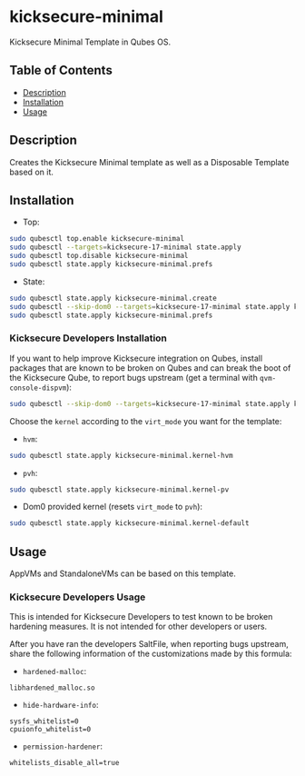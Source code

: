 # kicksecure-minimal

Kicksecure Minimal Template in Qubes OS.

## Table of Contents

* [Description](#description)
* [Installation](#installation)
* [Usage](#usage)

## Description

Creates the Kicksecure Minimal template as well as a Disposable Template based
on it.

## Installation

- Top:
```sh
sudo qubesctl top.enable kicksecure-minimal
sudo qubesctl --targets=kicksecure-17-minimal state.apply
sudo qubesctl top.disable kicksecure-minimal
sudo qubesctl state.apply kicksecure-minimal.prefs
```

- State:
<!-- pkg:begin:post-install -->
```sh
sudo qubesctl state.apply kicksecure-minimal.create
sudo qubesctl --skip-dom0 --targets=kicksecure-17-minimal state.apply kicksecure-minimal.install
sudo qubesctl state.apply kicksecure-minimal.prefs
```
<!-- pkg:end:post-install -->

### Kicksecure Developers Installation

If you want to help improve Kicksecure integration on Qubes, install packages
that are known to be broken on Qubes and can break the boot of the Kicksecure
Qube, to report bugs upstream (get a terminal with `qvm-console-dispvm`):
```sh
sudo qubesctl --skip-dom0 --targets=kicksecure-17-minimal state.apply kicksecure-minimal.install-developers
```

Choose the `kernel` according to the `virt_mode` you want for the template:

- `hvm`:
```sh
sudo qubesctl state.apply kicksecure-minimal.kernel-hvm
```

- `pvh`:
```sh
sudo qubesctl state.apply kicksecure-minimal.kernel-pv
```

- Dom0 provided kernel (resets `virt_mode` to `pvh`):
```sh
sudo qubesctl state.apply kicksecure-minimal.kernel-default
```

## Usage

AppVMs and StandaloneVMs can be based on this template.

### Kicksecure Developers Usage

This is intended for Kicksecure Developers to test known to be broken
hardening measures. It is not intended for other developers or users.

After you have ran the developers SaltFile, when reporting bugs upstream,
share the following information of the customizations made by this formula:

- `hardened-malloc`:
```
libhardened_malloc.so
```

- `hide-hardware-info`:
```
sysfs_whitelist=0
cpuionfo_whitelist=0
```

- `permission-hardener`:
```
whitelists_disable_all=true
```

